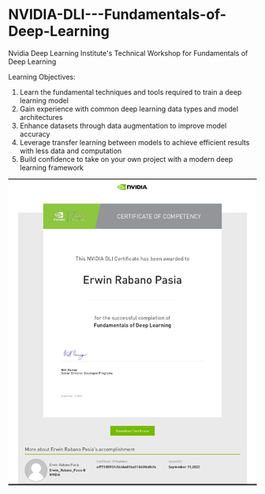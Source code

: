 
# NVIDIA-DLI---Fundamentals-of-Deep-Learning
Nvidia Deep Learning Institute's Technical Workshop for Fundamentals of Deep Learning

Learning Objectives:

1. Learn the fundamental techniques and tools required to train a deep learning model
2. Gain experience with common deep learning data types and model architectures
3. Enhance datasets through data augmentation to improve model accuracy
4. Leverage transfer learning between models to achieve efficient results with less data and computation
5. Build confidence to take on your own project with a modern deep learning framework


<p style="text-align:center">
    <a href="https://courses.nvidia.com/certificates/ef77185931c546b481ba51840fdd8cfa/" target="_blank">
    <img src="https://github.com/erwinpasia/NVIDIA-DLI---Fundamentals-of-Deep-Learning/blob/main/images/NVIDIA%20DLI%20-%20Fundamentals%20of%20Deep%20Learning.png" alt="IBM Data Science Professional Certificate"  />
    </a>
</p>


